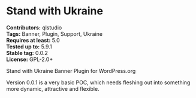 # Stand with Ukraine #
**Contributors:** qlstudio  
**Tags:** Banner, Plugin, Support, Ukraine  
**Requires at least:** 5.0  
**Tested up to:** 5.9.1  
**Stable tag:** 0.0.2     
**License:** GPL-2.0+  

Stand with Ukraine Banner Plugin for WordPress.org

Version 0.0.1 is a very basic POC, which needs fleshing out into something more dynamic, attractive and flexible.
